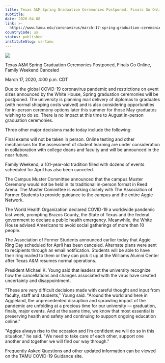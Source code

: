 ```yaml
---
title: Texas A&M Spring Graduation Ceremonies Postponed, Finals Go Online, Family Weekend Canceled
subtitle: 
date: 2020-04-08
link: >-
  https://www.tamu.edu/coronavirus/march-17-spring-graduation-ceremonies-postponed.html
countryCode: us
status: published
instituteSlug: us-tamu
---
```

![](https://www.tamu.edu/assets/images/icons/apple-touch-icon-57x57.png)

Texas A&M Spring Graduation Ceremonies Postponed, Finals Go Online, Family Weekend Canceled

March 17, 2020, 4:00 p.m. CDT

Due to the global COVID-19 coronavirus pandemic and restrictions on event sizes announced by the White House, Spring graduation ceremonies will be postponed. The university is planning mail delivery of diplomas to graduates (with normal shipping costs waived) and is also considering opportunities for in-person ceremony options later this summer for those May graduates wishing to do so. There is no impact at this time to August in-person graduation ceremonies.

Three other major decisions made today include the following:

Final exams will not be taken in person. Online testing and other mechanisms for the assessment of student learning are under consideration in collaboration with college deans and faculty and will be announced in the near future.

Family Weekend, a 101-year-old tradition filled with dozens of events scheduled for April has also been canceled.

The Campus Muster Committee announced that the campus Muster Ceremony would not be held in its traditional in-person format in Reed Arena. The Muster Committee is working closely with The Association of Former Students to provide guidance to the campus and the entire Aggie Network.

The World Health Organization declared COVID-19 a worldwide pandemic last week, prompting Brazos County, the State of Texas and the federal government to declare a public health emergency. Meanwhile, the White House advised Americans to avoid social gatherings of more than 10 people.

The Association of Former Students announced earlier today that Aggie Ring Day scheduled for April has been canceled. Alternate plans were sent to recipients through an email notification. Students will be able to have their ring mailed to them or they can pick it up at the Williams Alumni Center after Texas A&M resumes normal operations.

President Michael K. Young said that leaders at the university recognize how the cancellations and changes associated with the virus have created uncertainty and disappointment.

"These are very difficult decisions made with careful thought and input from faculty, staff and students," Young said. "Around the world and here in Aggieland, the unprecedented disruption and sprawling impact of the pandemic are unfolding at a precious time for our university — graduation, finals, major events. And at the same time, we know that most essential is preserving health and safety and continuing to support ongoing education online."

"Aggies always rise to the occasion and I’m confident we will do so in this situation," he said. "We need to take care of each other, support one another and together we will find our way through."

Frequently Asked Questions and other updated information can be viewed on the TAMU COVID-19 Guidance site.